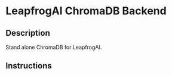 # LeapfrogAI ChromaDB Backend

## Description

Stand alone ChromaDB for LeapfrogAI.

## Instructions